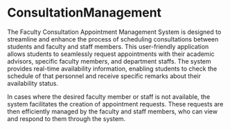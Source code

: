 # ConsultationManagement
The Faculty Consultation Appointment Management System is designed to streamline and enhance the process of scheduling consultations between students and faculty and staff members. This user-friendly application allows students to seamlessly request appointments with their academic advisors, specific faculty members, and department staffs. The system provides real-time availability information, enabling students to check the schedule of that personnel and receive specific remarks about their availability status.

In cases where the desired faculty member or staff is not available, the system facilitates the creation of appointment requests. These requests are then efficiently managed by the faculty and staff members, who can view and respond to them through the system.
